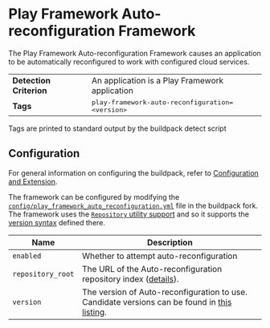 # Play Framework Auto-reconfiguration Framework
The Play Framework Auto-reconfiguration Framework causes an application to be automatically reconfigured to work with configured cloud services.

<table>
  <tr>
    <td><strong>Detection Criterion</strong></td>
    <td>An application is a Play Framework application</td>
  </tr>
  <tr>
    <td><strong>Tags</strong></td>
    <td><tt>play-framework-auto-reconfiguration=&lt;version&gt;</tt></td>
  </tr>
</table>
Tags are printed to standard output by the buildpack detect script

## Configuration
For general information on configuring the buildpack, refer to [Configuration and Extension][].

The framework can be configured by modifying the [`config/play_framework_auto_reconfiguration.yml`][] file in the buildpack fork.  The framework uses the [`Repository` utility support][repositories] and so it supports the [version syntax][] defined there.


| Name | Description
| ---- | -----------
| `enabled` | Whether to attempt auto-reconfiguration
| `repository_root` | The URL of the Auto-reconfiguration repository index ([details][repositories]).
| `version` | The version of Auto-reconfiguration to use. Candidate versions can be found in [this listing][].

[Configuration and Extension]: ../README.md#configuration-and-extension
[`config/play_framework_auto_reconfiguration.yml`]: ../config/config/play_framework_auto_reconfiguration.yml
[repositories]: extending-repositories.md
[this listing]: http://download.pivotal.io.s3.amazonaws.com/auto-reconfiguration/index.yml
[version syntax]: extending-repositories.md#version-syntax-and-ordering
